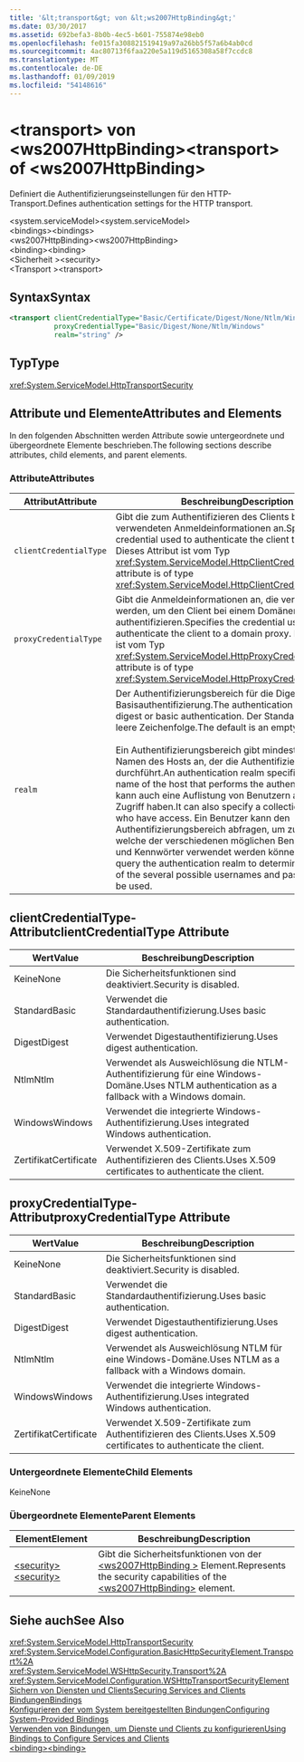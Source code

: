 ```yaml
---
title: '&lt;transport&gt; von &lt;ws2007HttpBinding&gt;'
ms.date: 03/30/2017
ms.assetid: 692befa3-8b0b-4ec5-b601-755874e98eb0
ms.openlocfilehash: fe015fa308821519419a97a26bb5f57a6b4ab0cd
ms.sourcegitcommit: 4ac80713f6faa220e5a119d5165308a58f7ccdc8
ms.translationtype: MT
ms.contentlocale: de-DE
ms.lasthandoff: 01/09/2019
ms.locfileid: "54148616"
---
```

# <a name="lttransportgt-of-ltws2007httpbindinggt"></a><span data-ttu-id="86ede-102">&lt;transport&gt; von &lt;ws2007HttpBinding&gt;</span><span class="sxs-lookup"><span data-stu-id="86ede-102">&lt;transport&gt; of &lt;ws2007HttpBinding&gt;</span></span>
<span data-ttu-id="86ede-103">Definiert die Authentifizierungseinstellungen für den HTTP-Transport.</span><span class="sxs-lookup"><span data-stu-id="86ede-103">Defines authentication settings for the HTTP transport.</span></span>  
  
 <span data-ttu-id="86ede-104">\<system.serviceModel></span><span class="sxs-lookup"><span data-stu-id="86ede-104">\<system.serviceModel></span></span>  
<span data-ttu-id="86ede-105">\<bindings></span><span class="sxs-lookup"><span data-stu-id="86ede-105">\<bindings></span></span>  
<span data-ttu-id="86ede-106">\<ws2007HttpBinding></span><span class="sxs-lookup"><span data-stu-id="86ede-106">\<ws2007HttpBinding></span></span>  
<span data-ttu-id="86ede-107">\<binding></span><span class="sxs-lookup"><span data-stu-id="86ede-107">\<binding></span></span>  
<span data-ttu-id="86ede-108">\<Sicherheit ></span><span class="sxs-lookup"><span data-stu-id="86ede-108">\<security></span></span>  
<span data-ttu-id="86ede-109">\<Transport ></span><span class="sxs-lookup"><span data-stu-id="86ede-109">\<transport></span></span>  
  
## <a name="syntax"></a><span data-ttu-id="86ede-110">Syntax</span><span class="sxs-lookup"><span data-stu-id="86ede-110">Syntax</span></span>  
  
```xml  
<transport clientCredentialType="Basic/Certificate/Digest/None/Ntlm/Windows"
           proxyCredentialType="Basic/Digest/None/Ntlm/Windows"
           realm="string" />
```  
  
## <a name="type"></a><span data-ttu-id="86ede-111">Typ</span><span class="sxs-lookup"><span data-stu-id="86ede-111">Type</span></span>  
 <xref:System.ServiceModel.HttpTransportSecurity>  
  
## <a name="attributes-and-elements"></a><span data-ttu-id="86ede-112">Attribute und Elemente</span><span class="sxs-lookup"><span data-stu-id="86ede-112">Attributes and Elements</span></span>  
 <span data-ttu-id="86ede-113">In den folgenden Abschnitten werden Attribute sowie untergeordnete und übergeordnete Elemente beschrieben.</span><span class="sxs-lookup"><span data-stu-id="86ede-113">The following sections describe attributes, child elements, and parent elements.</span></span>  
  
### <a name="attributes"></a><span data-ttu-id="86ede-114">Attribute</span><span class="sxs-lookup"><span data-stu-id="86ede-114">Attributes</span></span>  
  
|<span data-ttu-id="86ede-115">Attribut</span><span class="sxs-lookup"><span data-stu-id="86ede-115">Attribute</span></span>|<span data-ttu-id="86ede-116">Beschreibung</span><span class="sxs-lookup"><span data-stu-id="86ede-116">Description</span></span>|  
|---------------|-----------------|  
|`clientCredentialType`|<span data-ttu-id="86ede-117">Gibt die zum Authentifizieren des Clients beim Dienst verwendeten Anmeldeinformationen an.</span><span class="sxs-lookup"><span data-stu-id="86ede-117">Specifies the credential used to authenticate the client to the service.</span></span> <span data-ttu-id="86ede-118">Dieses Attribut ist vom Typ <xref:System.ServiceModel.HttpClientCredentialType>.</span><span class="sxs-lookup"><span data-stu-id="86ede-118">This attribute is of type <xref:System.ServiceModel.HttpClientCredentialType>.</span></span>|  
|`proxyCredentialType`|<span data-ttu-id="86ede-119">Gibt die Anmeldeinformationen an, die verwendet werden, um den Client bei einem Domänenproxy zu authentifizieren.</span><span class="sxs-lookup"><span data-stu-id="86ede-119">Specifies the credential used to authenticate the client to a domain proxy.</span></span> <span data-ttu-id="86ede-120">Dieses Attribut ist vom Typ <xref:System.ServiceModel.HttpProxyCredentialType>.</span><span class="sxs-lookup"><span data-stu-id="86ede-120">This attribute is of type <xref:System.ServiceModel.HttpProxyCredentialType>.</span></span>|  
|`realm`|<span data-ttu-id="86ede-121">Der Authentifizierungsbereich für die Digest- oder Basisauthentifizierung.</span><span class="sxs-lookup"><span data-stu-id="86ede-121">The authentication realm for digest or basic authentication.</span></span> <span data-ttu-id="86ede-122">Der Standardwert ist eine leere Zeichenfolge.</span><span class="sxs-lookup"><span data-stu-id="86ede-122">The default is an empty string.</span></span><br /><br /> <span data-ttu-id="86ede-123">Ein Authentifizierungsbereich gibt mindestens den Namen des Hosts an, der die Authentifizierung durchführt.</span><span class="sxs-lookup"><span data-stu-id="86ede-123">An authentication realm specifies at least the name of the host that performs the authentication.</span></span> <span data-ttu-id="86ede-124">Er kann auch eine Auflistung von Benutzern angeben, die Zugriff haben.</span><span class="sxs-lookup"><span data-stu-id="86ede-124">It can also specify a collection of users who have access.</span></span> <span data-ttu-id="86ede-125">Ein Benutzer kann den Authentifizierungsbereich abfragen, um zu bestimmen, welche der verschiedenen möglichen Benutzernamen und Kennwörter verwendet werden können.</span><span class="sxs-lookup"><span data-stu-id="86ede-125">A user can query the authentication realm to determine which one of the several possible usernames and passwords can be used.</span></span>|  
  
## <a name="clientcredentialtype-attribute"></a><span data-ttu-id="86ede-126">clientCredentialType-Attribut</span><span class="sxs-lookup"><span data-stu-id="86ede-126">clientCredentialType Attribute</span></span>  
  
|<span data-ttu-id="86ede-127">Wert</span><span class="sxs-lookup"><span data-stu-id="86ede-127">Value</span></span>|<span data-ttu-id="86ede-128">Beschreibung</span><span class="sxs-lookup"><span data-stu-id="86ede-128">Description</span></span>|  
|-----------|-----------------|  
|<span data-ttu-id="86ede-129">Keine</span><span class="sxs-lookup"><span data-stu-id="86ede-129">None</span></span>|<span data-ttu-id="86ede-130">Die Sicherheitsfunktionen sind deaktiviert.</span><span class="sxs-lookup"><span data-stu-id="86ede-130">Security is disabled.</span></span>|  
|<span data-ttu-id="86ede-131">Standard</span><span class="sxs-lookup"><span data-stu-id="86ede-131">Basic</span></span>|<span data-ttu-id="86ede-132">Verwendet die Standardauthentifizierung.</span><span class="sxs-lookup"><span data-stu-id="86ede-132">Uses basic authentication.</span></span>|  
|<span data-ttu-id="86ede-133">Digest</span><span class="sxs-lookup"><span data-stu-id="86ede-133">Digest</span></span>|<span data-ttu-id="86ede-134">Verwendet Digestauthentifizierung.</span><span class="sxs-lookup"><span data-stu-id="86ede-134">Uses digest authentication.</span></span>|  
|<span data-ttu-id="86ede-135">Ntlm</span><span class="sxs-lookup"><span data-stu-id="86ede-135">Ntlm</span></span>|<span data-ttu-id="86ede-136">Verwendet als Ausweichlösung die NTLM-Authentifizierung für eine Windows-Domäne.</span><span class="sxs-lookup"><span data-stu-id="86ede-136">Uses NTLM authentication as a fallback with a Windows domain.</span></span>|  
|<span data-ttu-id="86ede-137">Windows</span><span class="sxs-lookup"><span data-stu-id="86ede-137">Windows</span></span>|<span data-ttu-id="86ede-138">Verwendet die integrierte Windows-Authentifizierung.</span><span class="sxs-lookup"><span data-stu-id="86ede-138">Uses integrated Windows authentication.</span></span>|  
|<span data-ttu-id="86ede-139">Zertifikat</span><span class="sxs-lookup"><span data-stu-id="86ede-139">Certificate</span></span>|<span data-ttu-id="86ede-140">Verwendet X.509-Zertifikate zum Authentifizieren des Clients.</span><span class="sxs-lookup"><span data-stu-id="86ede-140">Uses X.509 certificates to authenticate the client.</span></span>|  
  
## <a name="proxycredentialtype-attribute"></a><span data-ttu-id="86ede-141">proxyCredentialType-Attribut</span><span class="sxs-lookup"><span data-stu-id="86ede-141">proxyCredentialType Attribute</span></span>  
  
|<span data-ttu-id="86ede-142">Wert</span><span class="sxs-lookup"><span data-stu-id="86ede-142">Value</span></span>|<span data-ttu-id="86ede-143">Beschreibung</span><span class="sxs-lookup"><span data-stu-id="86ede-143">Description</span></span>|  
|-----------|-----------------|  
|<span data-ttu-id="86ede-144">Keine</span><span class="sxs-lookup"><span data-stu-id="86ede-144">None</span></span>|<span data-ttu-id="86ede-145">Die Sicherheitsfunktionen sind deaktiviert.</span><span class="sxs-lookup"><span data-stu-id="86ede-145">Security is disabled.</span></span>|  
|<span data-ttu-id="86ede-146">Standard</span><span class="sxs-lookup"><span data-stu-id="86ede-146">Basic</span></span>|<span data-ttu-id="86ede-147">Verwendet die Standardauthentifizierung.</span><span class="sxs-lookup"><span data-stu-id="86ede-147">Uses basic authentication.</span></span>|  
|<span data-ttu-id="86ede-148">Digest</span><span class="sxs-lookup"><span data-stu-id="86ede-148">Digest</span></span>|<span data-ttu-id="86ede-149">Verwendet Digestauthentifizierung.</span><span class="sxs-lookup"><span data-stu-id="86ede-149">Uses digest authentication.</span></span>|  
|<span data-ttu-id="86ede-150">Ntlm</span><span class="sxs-lookup"><span data-stu-id="86ede-150">Ntlm</span></span>|<span data-ttu-id="86ede-151">Verwendet als Ausweichlösung NTLM für eine Windows-Domäne.</span><span class="sxs-lookup"><span data-stu-id="86ede-151">Uses NTLM as a fallback with a Windows domain.</span></span>|  
|<span data-ttu-id="86ede-152">Windows</span><span class="sxs-lookup"><span data-stu-id="86ede-152">Windows</span></span>|<span data-ttu-id="86ede-153">Verwendet die integrierte Windows-Authentifizierung.</span><span class="sxs-lookup"><span data-stu-id="86ede-153">Uses integrated Windows authentication.</span></span>|  
|<span data-ttu-id="86ede-154">Zertifikat</span><span class="sxs-lookup"><span data-stu-id="86ede-154">Certificate</span></span>|<span data-ttu-id="86ede-155">Verwendet X.509-Zertifikate zum Authentifizieren des Clients.</span><span class="sxs-lookup"><span data-stu-id="86ede-155">Uses X.509 certificates to authenticate the client.</span></span>|  
  
### <a name="child-elements"></a><span data-ttu-id="86ede-156">Untergeordnete Elemente</span><span class="sxs-lookup"><span data-stu-id="86ede-156">Child Elements</span></span>  
 <span data-ttu-id="86ede-157">Keine</span><span class="sxs-lookup"><span data-stu-id="86ede-157">None</span></span>  
  
### <a name="parent-elements"></a><span data-ttu-id="86ede-158">Übergeordnete Elemente</span><span class="sxs-lookup"><span data-stu-id="86ede-158">Parent Elements</span></span>  
  
|<span data-ttu-id="86ede-159">Element</span><span class="sxs-lookup"><span data-stu-id="86ede-159">Element</span></span>|<span data-ttu-id="86ede-160">Beschreibung</span><span class="sxs-lookup"><span data-stu-id="86ede-160">Description</span></span>|  
|-------------|-----------------|  
|[<span data-ttu-id="86ede-161">\<security></span><span class="sxs-lookup"><span data-stu-id="86ede-161">\<security></span></span>](../../../../../docs/framework/configure-apps/file-schema/wcf/security-of-ws2007httpbinding.md)|<span data-ttu-id="86ede-162">Gibt die Sicherheitsfunktionen von der [ \<ws2007HttpBinding >](../../../../../docs/framework/configure-apps/file-schema/wcf/ws2007httpbinding.md) Element.</span><span class="sxs-lookup"><span data-stu-id="86ede-162">Represents the security capabilities of the [\<ws2007HttpBinding>](../../../../../docs/framework/configure-apps/file-schema/wcf/ws2007httpbinding.md) element.</span></span>|  
  
## <a name="see-also"></a><span data-ttu-id="86ede-163">Siehe auch</span><span class="sxs-lookup"><span data-stu-id="86ede-163">See Also</span></span>  
 <xref:System.ServiceModel.HttpTransportSecurity>  
 <xref:System.ServiceModel.Configuration.BasicHttpSecurityElement.Transport%2A>  
 <xref:System.ServiceModel.WSHttpSecurity.Transport%2A>  
 <xref:System.ServiceModel.Configuration.WSHttpTransportSecurityElement>  
 [<span data-ttu-id="86ede-164">Sichern von Diensten und Clients</span><span class="sxs-lookup"><span data-stu-id="86ede-164">Securing Services and Clients</span></span>](../../../../../docs/framework/wcf/feature-details/securing-services-and-clients.md)  
 [<span data-ttu-id="86ede-165">Bindungen</span><span class="sxs-lookup"><span data-stu-id="86ede-165">Bindings</span></span>](../../../../../docs/framework/wcf/bindings.md)  
 [<span data-ttu-id="86ede-166">Konfigurieren der vom System bereitgestellten Bindungen</span><span class="sxs-lookup"><span data-stu-id="86ede-166">Configuring System-Provided Bindings</span></span>](../../../../../docs/framework/wcf/feature-details/configuring-system-provided-bindings.md)  
 [<span data-ttu-id="86ede-167">Verwenden von Bindungen, um Dienste und Clients zu konfigurieren</span><span class="sxs-lookup"><span data-stu-id="86ede-167">Using Bindings to Configure Services and Clients</span></span>](../../../../../docs/framework/wcf/using-bindings-to-configure-services-and-clients.md)  
 [<span data-ttu-id="86ede-168">\<binding></span><span class="sxs-lookup"><span data-stu-id="86ede-168">\<binding></span></span>](../../../../../docs/framework/misc/binding.md)
